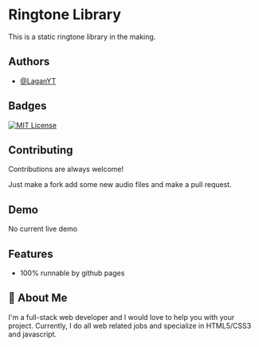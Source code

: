 
# Ringtone Library

This is a static ringtone library in the making.



## Authors

- [@LaganYT](https://www.github.com/laganyt)


## Badges
[![MIT License](https://img.shields.io/badge/License-MIT-green.svg)](https://choosealicense.com/licenses/mit/)
## Contributing

Contributions are always welcome!

Just make a fork add some new audio files and make a pull request.


## Demo

No current live demo

## Features

- 100% runnable by github pages


## 🚀 About Me
I'm a full-stack web developer and I would love to help you with your project. Currently, I do all web related jobs and specialize in HTML5/CSS3 and javascript.

